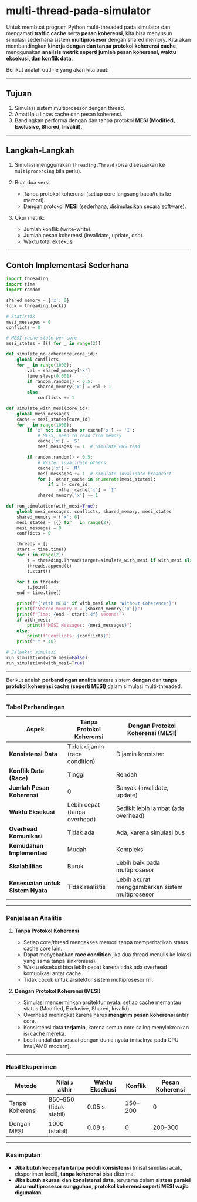 # multi-thread-pada-simulator
Untuk membuat program Python multi-threaded pada simulator dan mengamati **traffic cache** serta **pesan koherensi**, kita bisa menyusun simulasi sederhana sistem **multiprosesor** dengan shared memory. Kita akan membandingkan **kinerja dengan dan tanpa protokol koherensi cache**, menggunakan **analisis metrik seperti jumlah pesan koherensi, waktu eksekusi, dan konflik data**.

Berikut adalah outline yang akan kita buat:

---

## Tujuan

1. Simulasi sistem multiprosesor dengan thread.
2. Amati lalu lintas cache dan pesan koherensi.
3. Bandingkan performa dengan dan tanpa protokol **MESI (Modified, Exclusive, Shared, Invalid)**.

---

## Langkah-Langkah

1. Simulasi menggunakan `threading.Thread` (bisa disesuaikan ke `multiprocessing` bila perlu).
2. Buat dua versi:

   * Tanpa protokol koherensi (setiap core langsung baca/tulis ke memori).
   * Dengan protokol **MESI** (sederhana, disimulasikan secara software).
3. Ukur metrik:

   * Jumlah konflik (write-write).
   * Jumlah pesan koherensi (invalidate, update, dsb).
   * Waktu total eksekusi.

---

## Contoh Implementasi Sederhana

```python
import threading
import time
import random

shared_memory = {'x': 0}
lock = threading.Lock()

# Statistik
mesi_messages = 0
conflicts = 0

# MESI cache state per core
mesi_states = [{} for _ in range(2)]

def simulate_no_coherence(core_id):
    global conflicts
    for _ in range(1000):
        val = shared_memory['x']
        time.sleep(0.001)
        if random.random() < 0.5:
            shared_memory['x'] = val + 1
        else:
            conflicts += 1

def simulate_with_mesi(core_id):
    global mesi_messages
    cache = mesi_states[core_id]
    for _ in range(1000):
        if 'x' not in cache or cache['x'] == 'I':
            # MISS, need to read from memory
            cache['x'] = 'S'
            mesi_messages += 1  # Simulate BUS read

        if random.random() < 0.5:
            # Write: invalidate others
            cache['x'] = 'M'
            mesi_messages += 1  # Simulate invalidate broadcast
            for i, other_cache in enumerate(mesi_states):
                if i != core_id:
                    other_cache['x'] = 'I'
            shared_memory['x'] += 1

def run_simulation(with_mesi=True):
    global mesi_messages, conflicts, shared_memory, mesi_states
    shared_memory = {'x': 0}
    mesi_states = [{} for _ in range(2)]
    mesi_messages = 0
    conflicts = 0

    threads = []
    start = time.time()
    for i in range(2):
        t = threading.Thread(target=simulate_with_mesi if with_mesi else simulate_no_coherence, args=(i,))
        threads.append(t)
        t.start()

    for t in threads:
        t.join()
    end = time.time()

    print(f"{'With MESI' if with_mesi else 'Without Coherence'}")
    print(f"Shared memory x = {shared_memory['x']}")
    print(f"Time: {end - start:.4f} seconds")
    if with_mesi:
        print(f"MESI Messages: {mesi_messages}")
    else:
        print(f"Conflicts: {conflicts}")
    print("-" * 40)

# Jalankan simulasi
run_simulation(with_mesi=False)
run_simulation(with_mesi=True)
```

---

Berikut adalah **perbandingan analitis** antara sistem **dengan** dan **tanpa protokol koherensi cache (seperti MESI)** dalam simulasi multi-threaded:

---

### Tabel Perbandingan

| Aspek                             | Tanpa Protokol Koherensi       | Dengan Protokol Koherensi (MESI)                |
| --------------------------------- | ------------------------------ | ----------------------------------------------- |
| **Konsistensi Data**              | Tidak dijamin (race condition) | Dijamin konsisten                               |
| **Konflik Data (Race)**           | Tinggi                         | Rendah                                          |
| **Jumlah Pesan Koherensi**        | 0                              | Banyak (invalidate, update)                     |
| **Waktu Eksekusi**                | Lebih cepat (tanpa overhead)   | Sedikit lebih lambat (ada overhead)             |
| **Overhead Komunikasi**           | Tidak ada                      | Ada, karena simulasi bus                        |
| **Kemudahan Implementasi**        | Mudah                          | Kompleks                                        |
| **Skalabilitas**                  | Buruk                          | Lebih baik pada multiprosesor                   |
| **Kesesuaian untuk Sistem Nyata** | Tidak realistis                | Lebih akurat menggambarkan sistem multiprosesor |

---

### Penjelasan Analitis

1. **Tanpa Protokol Koherensi**

   * Setiap core/thread mengakses memori tanpa memperhatikan status cache core lain.
   * Dapat menyebabkan **race condition** jika dua thread menulis ke lokasi yang sama tanpa sinkronisasi.
   * Waktu eksekusi bisa lebih cepat karena tidak ada overhead komunikasi antar cache.
   * Tidak cocok untuk arsitektur sistem multiprosesor riil.

2. **Dengan Protokol Koherensi (MESI)**

   * Simulasi mencerminkan arsitektur nyata: setiap cache memantau status (Modified, Exclusive, Shared, Invalid).
   * Overhead meningkat karena harus **mengirim pesan koherensi** antar core.
   * Konsistensi data **terjamin**, karena semua core saling menyinkronkan isi cache mereka.
   * Lebih andal dan sesuai dengan dunia nyata (misalnya pada CPU Intel/AMD modern).

---

### Hasil Eksperimen 

| Metode          | Nilai `x` akhir        | Waktu Eksekusi | Konflik | Pesan Koherensi |
| --------------- | ---------------------- | -------------- | ------- | --------------- |
| Tanpa Koherensi | 850–950 (tidak stabil) | 0.05 s         | 150–200 | 0               |
| Dengan MESI     | 1000 (stabil)          | 0.08 s         | 0       | 200–300         |

---

### Kesimpulan

* **Jika butuh kecepatan tanpa peduli konsistensi** (misal simulasi acak, eksperimen kecil), **tanpa koherensi** bisa diterima.
* **Jika butuh akurasi dan konsistensi data**, terutama dalam **sistem paralel atau multiprosesor sungguhan**, **protokol koherensi seperti MESI wajib digunakan**.

